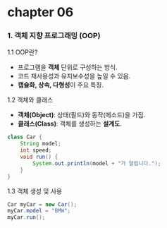 # chapter 06

### 1. 객체 지향 프로그래밍 (OOP)

1.1 OOP란?
- 프로그램을 **객체** 단위로 구성하는 방식.
- 코드 재사용성과 유지보수성을 높일 수 있음.
- **캡슐화, 상속, 다형성**이 주요 특징.

1.2 객체와 클래스
- **객체(Object)**: 상태(필드)와 동작(메소드)을 가짐.
- **클래스(Class)**: 객체를 생성하는 **설계도**.

```java
class Car {
    String model;
    int speed;
    void run() {
        System.out.println(model + "가 달립니다.");
    }
}
```

1.3 객체 생성 및 사용
```java
Car myCar = new Car();
myCar.model = "BMW";
myCar.run();
```
